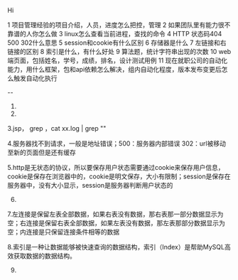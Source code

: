 Hi

1 项目管理经验的项目介绍，人员，进度怎么把控，管理
2 如果团队里有能力很不靠谱的人你怎么做
3 linux怎么查看当前进程，查找的命令
4 HTTP 状态码404 500 302什么意思
5 session和cookie有什么区别
6 存储器是什么
7 左链接和右链接的区别
8 索引是什么，有什么好处
9 算法题，统计字符串出现的次数
10 web端页面，包括姓名，学号，成绩，排名，设计测试用例
11 现在就职公司的自动化能力，用什么框架，包和api依赖怎么解决，组内自动化程度，版本发布变更后怎么触发自动化执行

 -- 

1.

2.

3.jsp， grep ，cat  xx.log | grep ""

4.服务器找不到请求，一般是地址错误；500：服务器内部错误 302：url被移动至新的页面但是还有缓存

5.http是无状态的协议，所以要保存用户状态需要通过cookie来保存用户信息，cookie是保存在浏览器中的，cookie是明文保存，大小有限制；session是保存在服务器中，没有大小显示，session是服务器判断用户状态的

6.

7.左连接是保留左表全部数据，如果右表没有数据，那右表那一部分数据显示为空；右连接是保留右表全部数据，如果左表没有数据，那左表那部分数据显示为空；内连接是只保留连接条件相等的数据

8.索引是一种让数据能够被快速查询的数据结构，索引（Index）是帮助MySQL高效获取数据的数据结构。

9.


